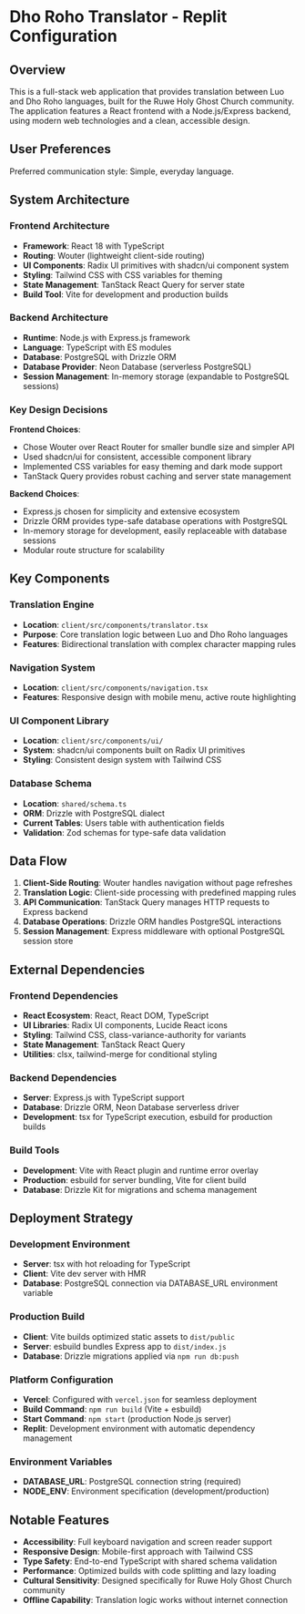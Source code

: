 # Dho Roho Translator - Replit Configuration

## Overview

This is a full-stack web application that provides translation between Luo and Dho Roho languages, built for the Ruwe Holy Ghost Church community. The application features a React frontend with a Node.js/Express backend, using modern web technologies and a clean, accessible design.

## User Preferences

Preferred communication style: Simple, everyday language.

## System Architecture

### Frontend Architecture
- **Framework**: React 18 with TypeScript
- **Routing**: Wouter (lightweight client-side routing)
- **UI Components**: Radix UI primitives with shadcn/ui component system
- **Styling**: Tailwind CSS with CSS variables for theming
- **State Management**: TanStack React Query for server state
- **Build Tool**: Vite for development and production builds

### Backend Architecture
- **Runtime**: Node.js with Express.js framework
- **Language**: TypeScript with ES modules
- **Database**: PostgreSQL with Drizzle ORM
- **Database Provider**: Neon Database (serverless PostgreSQL)
- **Session Management**: In-memory storage (expandable to PostgreSQL sessions)

### Key Design Decisions

**Frontend Choices**:
- Chose Wouter over React Router for smaller bundle size and simpler API
- Used shadcn/ui for consistent, accessible component library
- Implemented CSS variables for easy theming and dark mode support
- TanStack Query provides robust caching and server state management

**Backend Choices**:
- Express.js chosen for simplicity and extensive ecosystem
- Drizzle ORM provides type-safe database operations with PostgreSQL
- In-memory storage for development, easily replaceable with database sessions
- Modular route structure for scalability

## Key Components

### Translation Engine
- **Location**: `client/src/components/translator.tsx`
- **Purpose**: Core translation logic between Luo and Dho Roho languages
- **Features**: Bidirectional translation with complex character mapping rules

### Navigation System
- **Location**: `client/src/components/navigation.tsx`
- **Features**: Responsive design with mobile menu, active route highlighting

### UI Component Library
- **Location**: `client/src/components/ui/`
- **System**: shadcn/ui components built on Radix UI primitives
- **Styling**: Consistent design system with Tailwind CSS

### Database Schema
- **Location**: `shared/schema.ts`
- **ORM**: Drizzle with PostgreSQL dialect
- **Current Tables**: Users table with authentication fields
- **Validation**: Zod schemas for type-safe data validation

## Data Flow

1. **Client-Side Routing**: Wouter handles navigation without page refreshes
2. **Translation Logic**: Client-side processing with predefined mapping rules
3. **API Communication**: TanStack Query manages HTTP requests to Express backend
4. **Database Operations**: Drizzle ORM handles PostgreSQL interactions
5. **Session Management**: Express middleware with optional PostgreSQL session store

## External Dependencies

### Frontend Dependencies
- **React Ecosystem**: React, React DOM, TypeScript
- **UI Libraries**: Radix UI components, Lucide React icons
- **Styling**: Tailwind CSS, class-variance-authority for variants
- **State Management**: TanStack React Query
- **Utilities**: clsx, tailwind-merge for conditional styling

### Backend Dependencies
- **Server**: Express.js with TypeScript support
- **Database**: Drizzle ORM, Neon Database serverless driver
- **Development**: tsx for TypeScript execution, esbuild for production builds

### Build Tools
- **Development**: Vite with React plugin and runtime error overlay
- **Production**: esbuild for server bundling, Vite for client build
- **Database**: Drizzle Kit for migrations and schema management

## Deployment Strategy

### Development Environment
- **Server**: tsx with hot reloading for TypeScript
- **Client**: Vite dev server with HMR
- **Database**: PostgreSQL connection via DATABASE_URL environment variable

### Production Build
- **Client**: Vite builds optimized static assets to `dist/public`
- **Server**: esbuild bundles Express app to `dist/index.js`
- **Database**: Drizzle migrations applied via `npm run db:push`

### Platform Configuration
- **Vercel**: Configured with `vercel.json` for seamless deployment
- **Build Command**: `npm run build` (Vite + esbuild)
- **Start Command**: `npm start` (production Node.js server)
- **Replit**: Development environment with automatic dependency management

### Environment Variables
- **DATABASE_URL**: PostgreSQL connection string (required)
- **NODE_ENV**: Environment specification (development/production)

## Notable Features

- **Accessibility**: Full keyboard navigation and screen reader support
- **Responsive Design**: Mobile-first approach with Tailwind CSS
- **Type Safety**: End-to-end TypeScript with shared schema validation
- **Performance**: Optimized builds with code splitting and lazy loading
- **Cultural Sensitivity**: Designed specifically for Ruwe Holy Ghost Church community
- **Offline Capability**: Translation logic works without internet connection